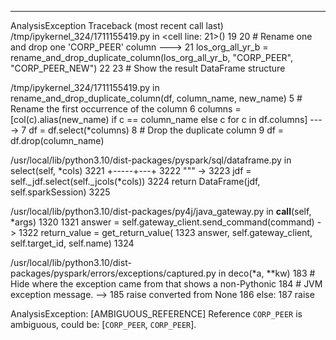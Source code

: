 ---------------------------------------------------------------------------
AnalysisException                         Traceback (most recent call last)
/tmp/ipykernel_324/1711155419.py in <cell line: 21>()
     19 
     20 # Rename one and drop one 'CORP_PEER' column
---> 21 los_org_all_yr_b = rename_and_drop_duplicate_column(los_org_all_yr_b, "CORP_PEER", "CORP_PEER_NEW")
     22 
     23 # Show the result DataFrame structure

/tmp/ipykernel_324/1711155419.py in rename_and_drop_duplicate_column(df, column_name, new_name)
      5         # Rename the first occurrence of the column
      6         columns = [col(c).alias(new_name) if c == column_name else c for c in df.columns]
----> 7         df = df.select(*columns)
      8     # Drop the duplicate column
      9     df = df.drop(column_name)

/usr/local/lib/python3.10/dist-packages/pyspark/sql/dataframe.py in select(self, *cols)
   3221         +-----+---+
   3222         """
-> 3223         jdf = self._jdf.select(self._jcols(*cols))
   3224         return DataFrame(jdf, self.sparkSession)
   3225 

/usr/local/lib/python3.10/dist-packages/py4j/java_gateway.py in __call__(self, *args)
   1320 
   1321         answer = self.gateway_client.send_command(command)
-> 1322         return_value = get_return_value(
   1323             answer, self.gateway_client, self.target_id, self.name)
   1324 

/usr/local/lib/python3.10/dist-packages/pyspark/errors/exceptions/captured.py in deco(*a, **kw)
    183                 # Hide where the exception came from that shows a non-Pythonic
    184                 # JVM exception message.
--> 185                 raise converted from None
    186             else:
    187                 raise

AnalysisException: [AMBIGUOUS_REFERENCE] Reference `CORP_PEER` is ambiguous, could be: [`CORP_PEER`, `CORP_PEER`].
